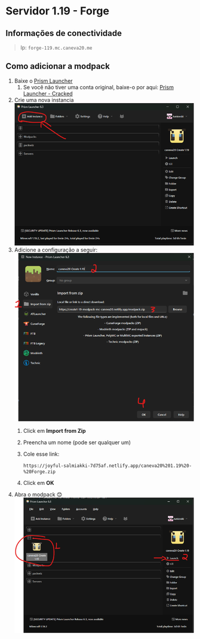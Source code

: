 # Servidor 1.19 - Forge

## Informações de conectividade

> Ip: `forge-119.mc.caneva20.me`

## Como adicionar a modpack

1. Baixe o [Prism Launcher](https://prismlauncher.org/download/)
   1. Se você não tiver uma conta original, baixe-o por aqui: [Prism Launcher - Cracked](https://github.com/Diegiwg/PrismLauncher-Cracked#downloads-mediafire)
2. Crie uma nova instancia ![add instance](/content/add-instance.png)
3. Adicione a configuração a seguir: ![create-instance](content/create-instance.png)
   1. Click em **Import from Zip**
   2. Preencha um nome (pode ser qualquer um)
   3. Cole esse link:

        ```shell
        https://joyful-salmiakki-7d75af.netlify.app/caneva20%201.19%20-%20Forge.zip
        ```

   4. Click em **OK**
4. Abra o modpack 😊 ![launch-game](content/launch.png)
